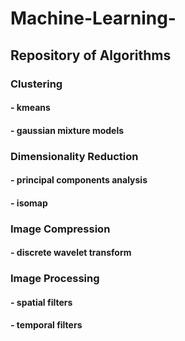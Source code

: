# Machine-Learning-
## Repository of Algorithms
### Clustering
####       - kmeans
####       - gaussian mixture models

### Dimensionality Reduction
####       - principal components analysis
####       - isomap

### Image Compression
####       - discrete wavelet transform

### Image Processing
####       - spatial filters
####       - temporal filters
